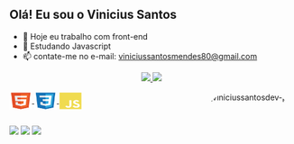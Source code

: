 ## Olá! Eu sou o Vinicius Santos
- 👋 Hoje eu trabalho com front-end
- 🌱 Estudando Javascript
- 📫 contate-me no e-mail: viniciussantosmendes80@gmail.com

<div align="center">
  <a href="https://github.com/viniciussantosdeveloper">
  <img height="130em" src="https://github-readme-stats.vercel.app/api?username=viniciussantosdeveloper&show_icons=true&theme=dracula&include_all_commits=true&count_private=true"/>
  <img height="130em" src="https://github-readme-stats.vercel.app/api/top-langs/?username=viniciussantosdeveloper&layout=compact&langs_count=7&theme=dracula"/>
</div>
  
  <div style="display: inline_block"><br>
  <img align="center" alt="viniciussantosdev-HTML" height="30" width="40" src="https://raw.githubusercontent.com/devicons/devicon/master/icons/html5/html5-original.svg">
  <img align="center" alt="viniciussantosdev-CSS" height="30" width="40" src="https://raw.githubusercontent.com/devicons/devicon/master/icons/css3/css3-original.svg">
      <img align="center" alt="viniciussantosdev-Js" height="30" width="40" src="https://raw.githubusercontent.com/devicons/devicon/master/icons/javascript/javascript-plain.svg">
  <img align="right" alt="viniciussantosdev-pic" height="150" style="border-radius:50px;" src="https://media.discordapp.net/attachments/991130275272724543/1020634437093965824/myAvatar.png?width=434&height=434">
</div>
  
  ##

  <div>
     <a href="https://www.instagram.com/viniciussantosdev/" target="_blank"><img src="https://img.shields.io/badge/-Instagram-%23E4405F?style=for-the-badge&logo=instagram&logoColor=white" target="_blank"></a>
    <a href = "mailto:viniciussantosmendes80@gmail.com"><img src="https://img.shields.io/badge/-Gmail-%23333?style=for-the-badge&logo=gmail&logoColor=white" target="_blank"></a>
    <a href="https://www.linkedin.com/in/viniciussantosdeveloper/" target="_blank"><img src="https://img.shields.io/badge/-LinkedIn-%230077B5?style=for-the-badge&logo=linkedin&logoColor=white" target="_blank"></a>
  </div>
<!---
viniciussantosdeveloper/viniciussantosdeveloper is a ✨ special ✨ repository because its `README.md` (this file) appears on your GitHub profile.
You can click the Preview link to take a look at your changes.
--->
